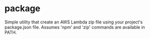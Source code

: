 # package
Simple utility that create an AWS Lambda zip file using your project's package.json file. Assumes 'npm' and 'zip' commands are available in PATH.
